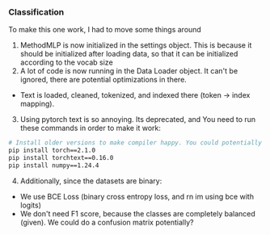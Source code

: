 

### Classification

To make this one work, I had to move some things around
1) MethodMLP is now initialized in the settings object. This is because it should be initialized after loading data, so that it can be initialized according to the vocab size
2) A lot of code is now running in the Data Loader object. It can't be ignored, there are potential optimizations in there.
- Text is loaded, cleaned, tokenized, and indexed there (token -> index mapping).
3) Using pytorch text is so annoying. Its deprecated, and You need to run these commands in order to make it work:
```bash
# Install older versions to make compiler happy. You could potentially tune it around to find more updated versions, but I called it a night
pip install torch==2.1.0
pip install torchtext==0.16.0
pip install numpy==1.24.4
```
4) Additionally, since the datasets are binary:
- We use BCE Loss (binary cross entropy loss, and rn im using bce with logits)
- We don't need F1 score, because the classes are completely balanced (given). We could do a confusion matrix potentially?
